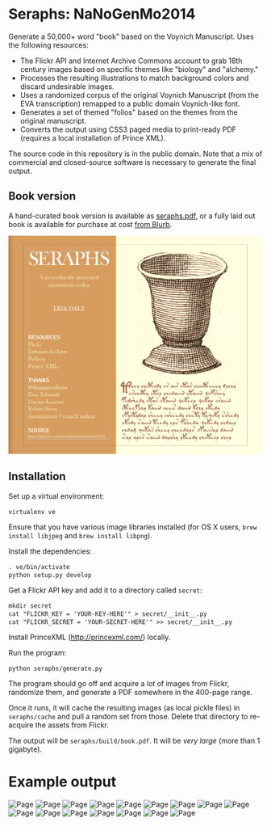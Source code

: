 Seraphs: NaNoGenMo2014
=============

Generate a 50,000+ word "book" based on the Voynich Manuscript. Uses the following resources:

* The Flickr API and Internet Archive Commons account to grab 18th century images based on specific themes like "biology" and "alchemy."
* Processes the resulting illustrations to match background colors and discard undesirable images.
* Uses a randomized corpus of the original Voynich Manuscript (from the EVA transcription) remapped to a public domain Voynich-like font.
* Generates a set of themed "folios" based on the themes from the original manuscript.
* Converts the output using CSS3 paged media to print-ready PDF (requires a local installation of Prince XML).

The source code in this repository is in the public domain. Note that a mix of commercial and closed-source software is necessary to generate the final output.

Book version
------------

A hand-curated book version is available as <a href="seraphs.pdf">seraphs.pdf</a>, or a fully laid out book is available for purchase at cost <a href="http://www.blurb.com/b/5921004-seraphs">from Blurb</a>.

![Page](examples/cover-page.png)

Installation
------------

Set up a virtual environment:

```
virtualenv ve
````

Ensure that you have various image libraries installed (for OS X users, `brew install libjpeg` and `brew install libpng`).

Install the dependencies:

```
. ve/bin/activate
python setup.py develop
```

Get a Flickr API key and add it to a directory called `secret`:

```
mkdir secret
cat "FLICKR_KEY = 'YOUR-KEY-HERE'" > secret/__init__.py
cat "FLICKR_SECRET = 'YOUR-SECRET-HERE'" >> secret/__init__.py
```

Install PrinceXML (http://princexml.com/) locally.

Run the program:

```
python seraphs/generate.py
```

The program should go off and acquire a _lot_ of images from Flickr, randomize them, and generate a PDF somewhere in the 400-page range.

Once it runs, it will cache the resulting images (as local pickle files) in `seraphs/cache` and pull a random set from those. Delete that directory to re-acquire the assets from Flickr.

The output will be `seraphs/build/book.pdf`. It will be _very large_ (more than 1 gigabyte).

Example output
==============

![Page](examples/page1.png)
![Page](examples/page2.png)
![Page](examples/page3.png)
![Page](examples/page4.png)
![Page](examples/page5.png)
![Page](examples/page6.png)
![Page](examples/page7.png)
![Page](examples/page8.png)
![Page](examples/page9.png)
![Page](examples/page10.png)
![Page](examples/page11.png)
![Page](examples/page12.png)
![Page](examples/page13.png)
![Page](examples/page14.png)
![Page](examples/page15.png)
![Page](examples/page16.png)


